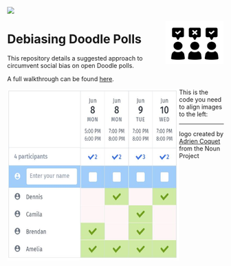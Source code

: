 ![](https://img.shields.io/github/license/tom-beer/Debiasing-Doodle-Polls?color=magenta&style=plastic)

<img src="Images/logo.png" width=135 height=100 align="right">

# Debiasing Doodle Polls

This repository details a suggested approach to circumvent social bias on open Doodle polls.

A full walkthrough can be found [here](https://tom-beer.github.io/post/debiasing-doodle-polls/).

<img align="left" width="400" height="400" src="Code/Images/poll-demo2.jpg">

This is the code you need to align images to the left:


---


logo created by [Adrien Coquet](https://thenounproject.com/search/?q=poll&i=2714889) from the Noun Project
